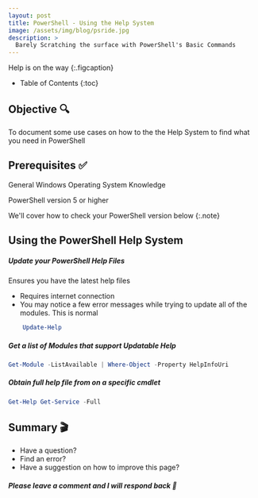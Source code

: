 ```yaml
---
layout: post  
title: PowerShell - Using the Help System
image: /assets/img/blog/psride.jpg
description: >
  Barely Scratching the surface with PowerShell's Basic Commands
---
```


Help is on the way
{:.figcaption}

- Table of Contents
{:toc}

## Objective :mag:

To document some use cases on how to the the Help System to find what you need in PowerShell

## Prerequisites :white_check_mark:

General Windows Operating System Knowledge

PowerShell version 5 or higher

We'll cover how to check your PowerShell version below
{:.note}

## Using the PowerShell Help System

##### Update your PowerShell Help Files
   Ensures you have the latest help files
* Requires internet connection
* You may notice a few error messages while trying to update all of the modules. This is normal

```powershell	
	Update-Help
```

##### Get a list of Modules that support Updatable Help
	
```powershell	
Get-Module -ListAvailable | Where-Object -Property HelpInfoUri
```

##### Obtain full help file from on a specific cmdlet

```powershell
Get-Help Get-Service -Full
```

## Summary :clapper:
- Have a question?
- Find an error?
- Have a suggestion on how to improve this page?

##### Please leave a comment and I will respond back :speech_balloon:

<script src="https://utteranc.es/client.js"
        repo="djsimtech/blog"
        issue-term="pathname"
        theme="github-dark"
        crossorigin="anonymous"
        async>
</script>
